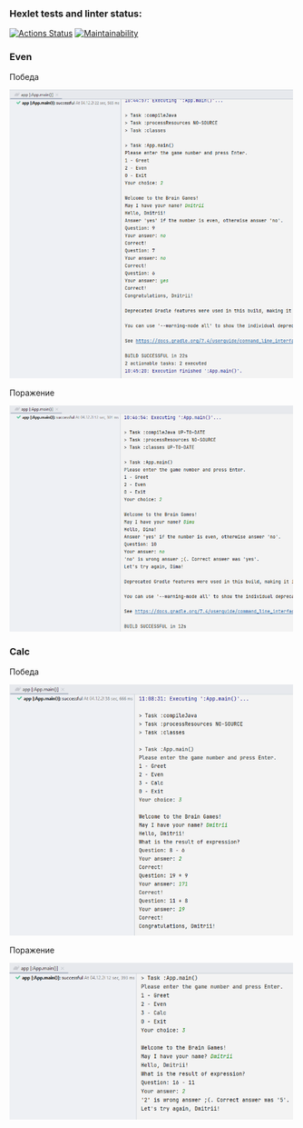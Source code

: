 ### Hexlet tests and linter status:
[![Actions Status](https://github.com/dp9v/java-project-61/workflows/hexlet-check/badge.svg)](https://github.com/dp9v/java-project-61/actions)
[![Maintainability](https://api.codeclimate.com/v1/badges/c968eca46cedcadea7f2/maintainability)](https://codeclimate.com/github/dp9v/java-project-61/maintainability)

### Even
Победа

<img src="screens/even-win.png" alt="Game win" style="width:500px;"/>

Поражение

<img src="screens/even-fail.png" alt="Game win" style="width:500px;"/>

### Calc
Победа

<img src="screens/calc-win.png" alt="Game win" style="width:500px;"/>

Поражение

<img src="screens/calc-fail.png" alt="Game win" style="width:500px;"/>